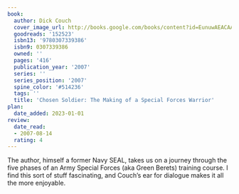 ```yaml
---
book:
  author: Dick Couch
  cover_image_url: http://books.google.com/books/content?id=EunuwAEACAAJ&printsec=frontcover&img=1&zoom=1&source=gbs_api
  goodreads: '152523'
  isbn13: '9780307339386'
  isbn9: 0307339386
  owned: ''
  pages: '416'
  publication_year: '2007'
  series: ''
  series_position: '2007'
  spine_color: '#514236'
  tags: ''
  title: 'Chosen Soldier: The Making of a Special Forces Warrior'
plan:
  date_added: 2023-01-01
review:
  date_read:
  - 2007-08-14
  rating: 4
---
```


The author, himself a former Navy SEAL, takes us on a journey through the five phases of an Army Special Forces (aka Green Berets) training course. I find this sort of stuff fascinating, and Couch’s ear for dialogue makes it all the more enjoyable.
